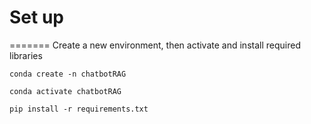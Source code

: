 # Set up
=======
Create a new environment, then activate and install required libraries
```
conda create -n chatbotRAG

conda activate chatbotRAG

pip install -r requirements.txt
```
